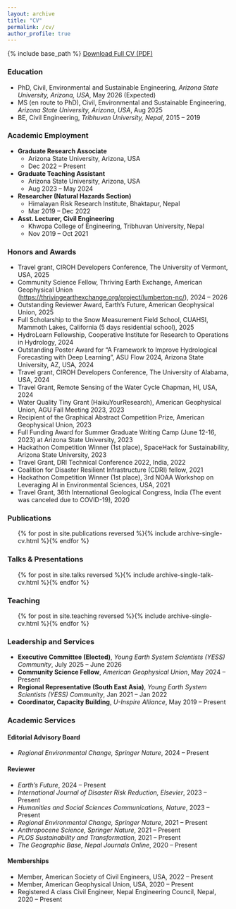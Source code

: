 ```yaml
---
layout: archive
title: "CV"
permalink: /cv/
author_profile: true
---
```

{% include base_path %}
<a href="/files/CV_Kshitij_Dahal.pdf" class="btn btn--primary" target="_blank">Download Full CV (PDF)</a>

### Education
* PhD, Civil, Environmental and Sustainable Engineering, *Arizona State University, Arizona, USA*, May 2026 (Expected)
* MS (en route to PhD), Civil, Environmental and Sustainable Engineering, *Arizona State University, Arizona, USA*, Aug 2025
* BE, Civil Engineering, *Tribhuvan University, Nepal*, 2015 – 2019

### Academic Employment
* **Graduate Research Associate**
  * Arizona State University, Arizona, USA
  * Dec 2022 – Present
* **Graduate Teaching Assistant**
  * Arizona State University, Arizona, USA
  * Aug 2023 – May 2024
* **Researcher (Natural Hazards Section)**
  * Himalayan Risk Research Institute, Bhaktapur, Nepal
  * Mar 2019 – Dec 2022
* **Asst. Lecturer, Civil Engineering**
  * Khwopa College of Engineering, Tribhuvan University, Nepal
  * Nov 2019 – Oct 2021

### Honors and Awards
* Travel grant, CIROH Developers Conference, The University of Vermont, USA, 2025
* Community Science Fellow, Thriving Earth Exchange, American Geophysical Union (https://thrivingearthexchange.org/project/lumberton-nc/), 2024 – 2026
* Outstanding Reviewer Award, Earth’s Future, American Geophysical Union, 2025
* Full Scholarship to the Snow Measurement Field School, CUAHSI, Mammoth Lakes, California (5 days residential school), 2025
* HydroLearn Fellowship, Cooperative Institute for Research to Operations in Hydrology, 2024
* Outstanding Poster Award for “A Framework to Improve Hydrological Forecasting with Deep Learning”, ASU Flow 2024, Arizona State University, AZ, USA, 2024
* Travel grant, CIROH Developers Conference, The University of Alabama, USA, 2024
* Travel Grant, Remote Sensing of the Water Cycle Chapman, HI, USA, 2024
* Water Quality Tiny Grant (HaikuYourResearch), American Geophysical Union, AGU Fall Meeting 2023, 2023
* Recipient of the Graphical Abstract Competition Prize, American Geophysical Union, 2023
* Full Funding Award for Summer Graduate Writing Camp (June 12-16, 2023) at Arizona State University, 2023
* Hackathon Competition Winner (1st place), SpaceHack for Sustainability, Arizona State University, 2023
* Travel Grant, DRI Technical Conference 2022, India, 2022
* Coalition for Disaster Resilient Infrastructure (CDRI) fellow, 2021
* Hackathon Competition Winner (1st place), 3rd NOAA Workshop on Leveraging AI in Environmental Sciences, USA, 2021
* Travel Grant, 36th International Geological Congress, India (The event was canceled due to COVID-19), 2020

### Publications
<ul>{% for post in site.publications reversed %}{% include archive-single-cv.html %}{% endfor %}</ul>

### Talks & Presentations
<ul>{% for post in site.talks reversed %}{% include archive-single-talk-cv.html %}{% endfor %}</ul>

### Teaching
<ul>{% for post in site.teaching reversed %}{% include archive-single-cv.html %}{% endfor %}</ul>

### Leadership and Services
* **Executive Committee (Elected)**, *Young Earth System Scientists (YESS) Community*, July 2025 – June 2026
* **Community Science Fellow**, *American Geophysical Union*, May 2024 – Present
* **Regional Representative (South East Asia)**, *Young Earth System Scientists (YESS) Community*, Jan 2021 – Jan 2022
* **Coordinator, Capacity Building**, *U-Inspire Alliance*, May 2019 – Present

### Academic Services
#### Editorial Advisory Board
* *Regional Environmental Change, Springer Nature*, 2024 – Present

#### Reviewer
* *Earth’s Future*, 2024 – Present
* *International Journal of Disaster Risk Reduction, Elsevier*, 2023 – Present
* *Humanities and Social Sciences Communications, Nature*, 2023 – Present
* *Regional Environmental Change, Springer Nature*, 2021 – Present
* *Anthropocene Science, Springer Nature*, 2021 – Present
* *PLOS Sustainability and Transformation*, 2021 – Present
* *The Geographic Base, Nepal Journals Online*, 2020 – Present

#### Memberships
* Member, American Society of Civil Engineers, USA, 2022 – Present
* Member, American Geophysical Union, USA, 2020 – Present
* Registered A class Civil Engineer, Nepal Engineering Council, Nepal, 2020 – Present